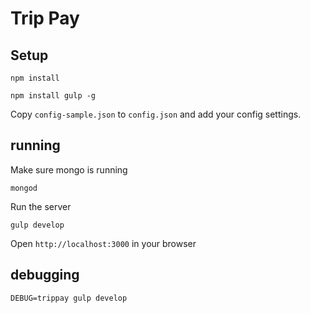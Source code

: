 # Trip Pay

## Setup

    npm install

    npm install gulp -g

Copy `config-sample.json` to `config.json` and add your config settings.

## running

Make sure mongo is running

    mongod

Run the server

    gulp develop

Open `http://localhost:3000` in your browser

## debugging

    DEBUG=trippay gulp develop

